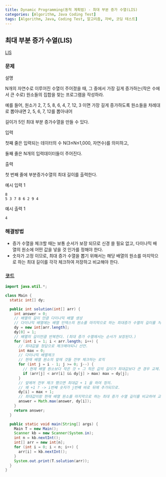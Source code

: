 ```yaml
---
title: Dynamic Programming(동적 계획법) - 최대 부분 증가 수열(LIS)
categories: [Algorithm, Java Coding Test]
tags: [Algorithm, Java, Coding Test, 알고리즘, 자바, 코딩 테스트]
---
```


## 최대 부분 증가 수열(LIS)

[LIS](https://chanhuiseok.github.io/posts/algo-49/)

### 문제

설명

N개의 자연수로 이루어진 수열이 주어졌을 때, 그 중에서 가장 길게 증가하는(작은 수에서 큰 수로) 원소들의 집합을 찾는 프로그램을 작성하라.

예를 들어, 원소가 2, 7, 5, 8, 6, 4, 7, 12, 3 이면 가장 길게 증가하도록 원소들을 차례대로 뽑아내면 2, 5, 6, 7, 12를 뽑아내어

길이가 5인 최대 부분 증가수열을 만들 수 있다.

입력

첫째 줄은 입력되는 데이터의 수 N(3≤N≤1,000, 자연수)를 의미하고,

둘째 줄은 N개의 입력데이터들이 주어진다.

출력

첫 번째 줄에 부분증가수열의 최대 길이를 출력한다.

예시 입력 1

```
8
5 3 7 8 6 2 9 4

```

예시 출력 1

```
4
```

### 해결방법

- 증가 수열을 체크할 때는 보통 순서가 보장 되므로 신경 쓸 필요 없고, 다이나믹 배열의 원소에 어떤 값을 넣을 것 인가를 정해야 한다.
- 숫자가 고정 이므로, 최대 증가 수열을 뽑기 위해서는 해당 배열의 원소를 마지막으로 하는 최대 길이를 각각 체크하여 저장하고 비교해야 한다.

### 코드

```java
import java.util.*;

class Main {
  static int[] dy;

  public int solution(int[] arr) {
    int answer = 0;
    // 배열의 길이 만큼 다이나믹 배열 생성
    // 다이나믹 배열에는 배열 인덱스의 원소를 마지막으로 하는 최대증가 수열의 길이를 저장한다.
    dy = new int[arr.length];
    dy[0] = 1;
    // 배열의 길이만큼 반복한다. (최대 증가 수열에서는 순서가 보장된다.)
    for (int i = 1; i < arr.length; i++) {
      // 최대값을 정답으로 체크해야되니 선언.
      int max = 0;
      // 다이나믹 배열체크
      // 현재 배열 원소의 앞에 것들 전부 체크하는 로직
      for (int j = i - 1; j >= 0; j--) {
        // 현재 배열 원소보다 작은 것 + 그 작은 값의 길이가 최대값보다 큰 경우 교체.
        if (arr[j] < arr[i] && dy[j] > max) max = dy[j];
      }
      // 앞에꺼 전부 체크 했으면 최대값 + 1 을 하여 정의.
      // 왜 +1 ? -> i번째 숫자가 j번쨰 바로 뒤에 추가되므로.
      dy[i] = max + 1;
      // 최대값이랑 현재 배열 원소를 마지막으로 하는 최대 증가 수열 길이를 비교하여 교체.
      answer = Math.max(answer, dy[i]);
    }
    return answer;
  }

  public static void main(String[] args) {
    Main T = new Main();
    Scanner kb = new Scanner(System.in);
    int n = kb.nextInt();
    int[] arr = new int[n];
    for (int i = 0; i < n; i++) {
      arr[i] = kb.nextInt();
    }
    System.out.print(T.solution(arr));
  }
}
```
